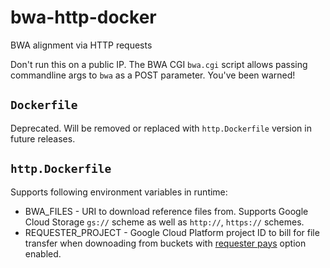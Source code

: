 # bwa-http-docker
BWA alignment via HTTP requests

Don't run this on a public IP.  The BWA CGI `bwa.cgi` script allows passing commandline args to `bwa` as a POST parameter.  You've been warned!

## `Dockerfile`
Deprecated. Will be removed or replaced with `http.Dockerfile` version in future releases.

## `http.Dockerfile`
Supports following environment variables in runtime:
- BWA_FILES - URI to download reference files from. Supports Google Cloud Storage `gs://` scheme as well as `http://`, `https://` schemes.
- REQUESTER_PROJECT - Google Cloud Platform project ID to bill for file transfer when downoading from buckets with [requester pays](https://cloud.google.com/storage/docs/requester-pays) option enabled.
